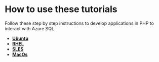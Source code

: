 # How to use these tutorials

Follow these step by step instructions to develop applications in PHP to interact with Azure SQL.

- [**Ubuntu**](https://github.com/Azure-Samples/AzureSqlGettingStartedSamples/blob/master/java/Unix-based/Ubuntu.md)
- [**RHEL**](https://github.com/Azure-Samples/AzureSqlGettingStartedSamples/blob/master/java/Unix-based/RHEL.md)
- [**SLES**](https://github.com/Azure-Samples/AzureSqlGettingStartedSamples/blob/master/java/Unix-based/SLES.md)
- [**MacOs**](https://github.com/Azure-Samples/AzureSqlGettingStartedSamples/blob/master/java/Unix-based/Mac.md)

